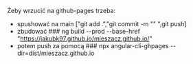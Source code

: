 Żeby wrzucić na github-pages trzeba:
- spushować na main ["git add .","git commit -m "" ",git push] 
- zbudować ### ng build --prod --base-href "https://jakubk97.github.io/mieszacz.github.io/"
- potem push za pomocą ### npx angular-cli-ghpages --dir=dist/mieszacz.github.io